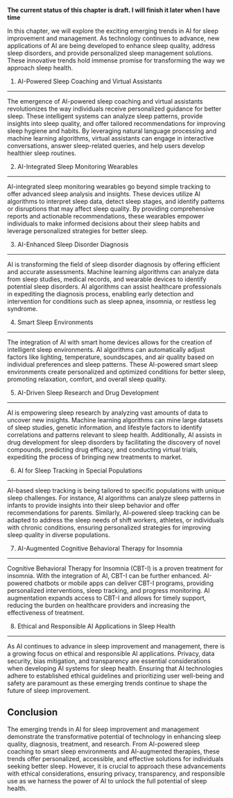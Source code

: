 **The current status of this chapter is draft. I will finish it later when I have time**

In this chapter, we will explore the exciting emerging trends in AI for sleep improvement and management. As technology continues to advance, new applications of AI are being developed to enhance sleep quality, address sleep disorders, and provide personalized sleep management solutions. These innovative trends hold immense promise for transforming the way we approach sleep health.

1. AI-Powered Sleep Coaching and Virtual Assistants
---------------------------------------------------

The emergence of AI-powered sleep coaching and virtual assistants revolutionizes the way individuals receive personalized guidance for better sleep. These intelligent systems can analyze sleep patterns, provide insights into sleep quality, and offer tailored recommendations for improving sleep hygiene and habits. By leveraging natural language processing and machine learning algorithms, virtual assistants can engage in interactive conversations, answer sleep-related queries, and help users develop healthier sleep routines.

2. AI-Integrated Sleep Monitoring Wearables
-------------------------------------------

AI-integrated sleep monitoring wearables go beyond simple tracking to offer advanced sleep analysis and insights. These devices utilize AI algorithms to interpret sleep data, detect sleep stages, and identify patterns or disruptions that may affect sleep quality. By providing comprehensive reports and actionable recommendations, these wearables empower individuals to make informed decisions about their sleep habits and leverage personalized strategies for better sleep.

3. AI-Enhanced Sleep Disorder Diagnosis
---------------------------------------

AI is transforming the field of sleep disorder diagnosis by offering efficient and accurate assessments. Machine learning algorithms can analyze data from sleep studies, medical records, and wearable devices to identify potential sleep disorders. AI algorithms can assist healthcare professionals in expediting the diagnosis process, enabling early detection and intervention for conditions such as sleep apnea, insomnia, or restless leg syndrome.

4. Smart Sleep Environments
---------------------------

The integration of AI with smart home devices allows for the creation of intelligent sleep environments. AI algorithms can automatically adjust factors like lighting, temperature, soundscapes, and air quality based on individual preferences and sleep patterns. These AI-powered smart sleep environments create personalized and optimized conditions for better sleep, promoting relaxation, comfort, and overall sleep quality.

5. AI-Driven Sleep Research and Drug Development
------------------------------------------------

AI is empowering sleep research by analyzing vast amounts of data to uncover new insights. Machine learning algorithms can mine large datasets of sleep studies, genetic information, and lifestyle factors to identify correlations and patterns relevant to sleep health. Additionally, AI assists in drug development for sleep disorders by facilitating the discovery of novel compounds, predicting drug efficacy, and conducting virtual trials, expediting the process of bringing new treatments to market.

6. AI for Sleep Tracking in Special Populations
-----------------------------------------------

AI-based sleep tracking is being tailored to specific populations with unique sleep challenges. For instance, AI algorithms can analyze sleep patterns in infants to provide insights into their sleep behavior and offer recommendations for parents. Similarly, AI-powered sleep tracking can be adapted to address the sleep needs of shift workers, athletes, or individuals with chronic conditions, ensuring personalized strategies for improving sleep quality in diverse populations.

7. AI-Augmented Cognitive Behavioral Therapy for Insomnia
---------------------------------------------------------

Cognitive Behavioral Therapy for Insomnia (CBT-I) is a proven treatment for insomnia. With the integration of AI, CBT-I can be further enhanced. AI-powered chatbots or mobile apps can deliver CBT-I programs, providing personalized interventions, sleep tracking, and progress monitoring. AI augmentation expands access to CBT-I and allows for timely support, reducing the burden on healthcare providers and increasing the effectiveness of treatment.

8. Ethical and Responsible AI Applications in Sleep Health
----------------------------------------------------------

As AI continues to advance in sleep improvement and management, there is a growing focus on ethical and responsible AI applications. Privacy, data security, bias mitigation, and transparency are essential considerations when developing AI systems for sleep health. Ensuring that AI technologies adhere to established ethical guidelines and prioritizing user well-being and safety are paramount as these emerging trends continue to shape the future of sleep improvement.

Conclusion
----------

The emerging trends in AI for sleep improvement and management demonstrate the transformative potential of technology in enhancing sleep quality, diagnosis, treatment, and research. From AI-powered sleep coaching to smart sleep environments and AI-augmented therapies, these trends offer personalized, accessible, and effective solutions for individuals seeking better sleep. However, it is crucial to approach these advancements with ethical considerations, ensuring privacy, transparency, and responsible use as we harness the power of AI to unlock the full potential of sleep health.
